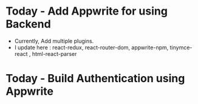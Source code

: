 # Today - Add Appwrite for using Backend 

- Currently, Add multiple plugins.
- I update here : react-redux, react-router-dom, appwrite-npm, tinymce-react
, html-react-parser

# Today - Build Authentication using Appwrite